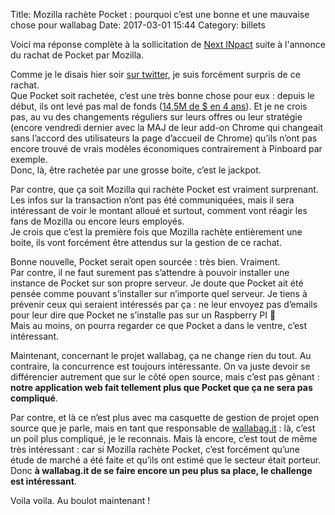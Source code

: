 Title: Mozilla rachète Pocket : pourquoi c’est une bonne et une mauvaise chose pour wallabag
Date: 2017-03-01 15:44
Category: billets

Voici ma réponse complète à la sollicitation de [Next INpact](https://www.nextinpact.com/news/103467-mozilla-rachete-pocket-sa-premiere-acquisition-strategique.htm) suite à l'annonce du rachat de Pocket par Mozilla.

Comme je le disais hier soir [sur twitter](https://twitter.com/nicosomb), je suis forcément surpris de ce rachat.   
Que Pocket soit rachetée, c’est une très bonne chose pour eux : depuis le début, ils ont levé pas mal de fonds ([14,5M de $ en 4 ans](https://angel.co/pocket)). Et je ne crois pas, au vu des changements réguliers sur leurs offres ou leur stratégie (encore vendredi dernier avec la MAJ de leur add-on Chrome qui changeait sans l’accord des utilisateurs la page d’accueil de Chrome) qu’ils n’ont pas encore trouvé de vrais modèles économiques contrairement à Pinboard par exemple.  
Donc, là, être rachetée par une grosse boite, c’est le jackpot.

Par contre, que ça soit Mozilla qui rachète Pocket est vraiment surprenant. Les infos sur la transaction n’ont pas été communiquées, mais il sera intéressant de voir le montant alloué et surtout, comment vont réagir les fans de Mozilla ou encore leurs employés.  
Je crois que c’est la première fois que Mozilla rachète entièrement une boite, ils vont forcément être attendus sur la gestion de ce rachat.

Bonne nouvelle, Pocket serait open sourcée : très bien. Vraiment.  
Par contre, il ne faut surement pas s’attendre à pouvoir installer une instance de Pocket sur son propre serveur. Je doute que Pocket ait été pensée comme pouvant s’installer sur n’importe quel serveur. Je tiens à prévenir ceux qui seraient intéressés par ça : ne leur envoyez pas d’emails pour leur dire que Pocket ne s’installe pas sur un Raspberry PI 😬   
Mais au moins, on pourra regarder ce que Pocket a dans le ventre, c’est intéressant.

Maintenant, concernant le projet wallabag, ça ne change rien du tout. Au contraire, la concurrence est toujours intéressante. On va juste devoir se différencier autrement que sur le côté open source, mais c’est pas gênant : **notre application web fait tellement plus que Pocket que ça ne sera pas compliqué**.

Par contre, et là ce n’est plus avec ma casquette de gestion de projet open source que je parle, mais en tant que responsable de [wallabag.it](https://wallabag.it/fr) : là, c’est un poil plus compliqué, je le reconnais. Mais là encore, c’est tout de même très intéressant : car si Mozilla rachète Pocket, c’est forcément qu’une étude de marché a été faite et qu’ils ont estimé que le secteur était porteur.  
Donc **à wallabag.it de se faire encore un peu plus sa place, le challenge est intéressant**.

Voila voila. Au boulot maintenant !
